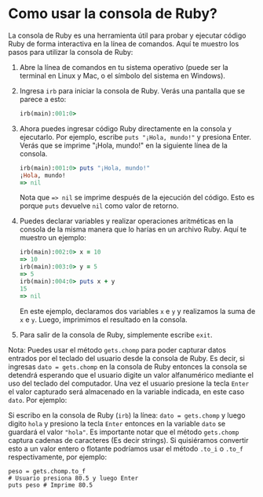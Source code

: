 # Como usar la consola de Ruby?

La consola de Ruby es una herramienta útil para probar y ejecutar código Ruby de forma interactiva en la línea de comandos. Aquí te muestro los pasos para utilizar la consola de Ruby:

1. Abre la línea de comandos en tu sistema operativo (puede ser la terminal en Linux y Mac, o el símbolo del sistema en Windows).

2. Ingresa `irb` para iniciar la consola de Ruby. Verás una pantalla que se parece a esto:

   ```ruby
   irb(main):001:0>
   ```

3. Ahora puedes ingresar código Ruby directamente en la consola y ejecutarlo. Por ejemplo, escribe `puts "¡Hola, mundo!"` y presiona Enter. Verás que se imprime "¡Hola, mundo!" en la siguiente línea de la consola.

   ```ruby
   irb(main):001:0> puts "¡Hola, mundo!"
   ¡Hola, mundo!
   => nil
   ```

   Nota que `=> nil` se imprime después de la ejecución del código. Esto es porque `puts` devuelve `nil` como valor de retorno.

4. Puedes declarar variables y realizar operaciones aritméticas en la consola de la misma manera que lo harías en un archivo Ruby. Aquí te muestro un ejemplo:

   ```ruby
   irb(main):002:0> x = 10
   => 10
   irb(main):003:0> y = 5
   => 5
   irb(main):004:0> puts x + y
   15
   => nil
   ```

   En este ejemplo, declaramos dos variables `x` e `y` y realizamos la suma de `x` e `y`. Luego, imprimimos el resultado en la consola.

5. Para salir de la consola de Ruby, simplemente escribe `exit`.

Nota: Puedes usar el método `gets.chomp` para poder capturar datos entrados por el teclado del usuario desde la consola de Ruby. Es decir, si ingresas `dato = gets.chomp` en la consola de Ruby entonces la consola se detendrá esperando que el usuario digite un valor alfanumérico mediante el uso del teclado del computador. Una vez el usuario presione la tecla `Enter` el valor capturado será almacenado en la variable indicada, en este caso `dato`. Por ejemplo:

Si escribo en la consola de Ruby (`irb`) la línea: `dato = gets.chomp` y luego digito `hola` y presiono la tecla `Enter` entonces en la variable `dato` se guardará el valor `"hola"`. Es importante notar que el método `gets.chomp` captura cadenas de caracteres (Es decir strings). Si quisiéramos convertir esto a un valor entero o flotante podríamos usar el método `.to_i` o `.to_f` respectivamente, por ejemplo:

```
peso = gets.chomp.to_f
# Usuario presiona 80.5 y luego Enter
puts peso # Imprime 80.5
```
